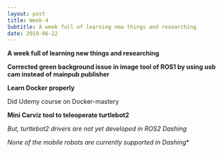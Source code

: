 ```yaml
---
layout: post
title: Week-4
Subtitle: A week full of learning new things and researching
date: 2019-06-22
---	
```


**A week full of learning new things and researching**


**Corrected green background issue in image tool of ROS1 by using usb cam instead of mainpub publisher**


**Learn Docker properly**

Did Udemy course on Docker-mastery

**Mini Carviz tool to teleoperate turtlebot2**

*But, turtlebot2 drivers are not yet developed in ROS2 Dashing*

*None of the mobile robots are currently supported in Dashing** 


